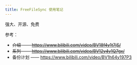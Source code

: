```yaml
---
title: FreeFileSync 使用笔记
---
```


强大、开源、免费

参考： 

+ ~~介绍 —— https://www.bilibili.com/video/BV18f4y1t7jS/~~
+ ~~系列 —— https://www.bilibili.com/video/BV12y4y1Q7gx/~~
+ 备份计划 —— <https://www.bilibili.com/video/BV1h64y197P3>
